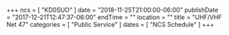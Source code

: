 +++
ncs = [ "KD0SUO" ]
date = "2018-11-25T21:00:00-06:00"
publishDate = "2017-12-21T12:47:37-06:00"
endTime = ""
location = ""
title = "UHF/VHF Net 47"
categories = [ "Public Service" ]
dates = [ "NCS Schedule" ]
+++
